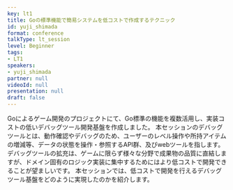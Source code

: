 ```yaml
---
key: lt1
title: Goの標準機能で簡易システムを低コストで作成するテクニック
id: yuji_shimada
format: conference
talkType: lt_session
level: Beginner
tags:
- LT1
speakers:
- yuji_shimada
partner: null
videoId: null
presentation: null
draft: false
---
```

Goによるゲーム開発のプロジェクトにて、Go標準の機能を複数活用し、実装コストの低いデバッグツール開発基盤を作成しました。
本セッションのデバッグツールとは、動作確認やデバッグのため、ユーザーのレベル操作や所持アイテムの増減等、データの状態を操作・参照するAPI群、及びwebツールを指します。
デバッグツールの拡充は、ゲームに限らず様々な分野で成果物の品質に直結しますが、ドメイン固有のロジック実装に集中するためにはより低コストで開発できることが望ましいです。
本セッションでは、低コストで開発を行えるデバッグツール基盤をどのように実現したのかを紹介します。
